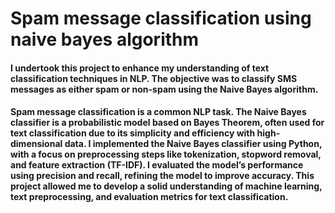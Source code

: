 # Spam message classification using naive bayes algorithm
#### I undertook this project to enhance my understanding of text classification techniques in NLP. The objective was to classify SMS messages as either spam or non-spam using the Naive Bayes algorithm.

#### Spam message classification is a common NLP task. The Naive Bayes classifier is a probabilistic model based on Bayes Theorem, often used for text classification due to its simplicity and efficiency with high-dimensional data. I implemented the Naive Bayes classifier using Python, with a focus on preprocessing steps like tokenization, stopword removal, and feature extraction (TF-IDF). I evaluated the model’s performance using precision and recall, refining the model to improve accuracy. This project allowed me to develop a solid understanding of machine learning, text preprocessing, and evaluation metrics for text classification.
